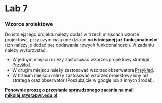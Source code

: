 # Lab 7
### Wzorce projektowe

Do istniejącego projektu należy dodać w trzech miejscach wzorce projektowe, przy czym mają one działać **na istniejącej już funkcjonalności** (tzn należy je dodać bez dodawania nowych funkcjonalności). W zadaniu należy wykorzystać:
* W jednym miejscu należy zastosować wzorzec projektowy strategii [Przykład](http://itcraftsman.pl/wzorce-projektowe-strategia/).
* W drugim miejscu należy zastosować wzorzec obserwatora [Przykład](https://codecouple.pl/2017/03/31/2-wzorce-projektowe-obserwator-po-raz-kolejny/).
* W trzecim miejscu należy zastosować wzorzec projektowy inny niż strategia oraz obserwator (Poszukajcie w google lub z innych źrodeł).

**Ponownie proszę o przesłanie sprawdzonego zadania na mail mikolaj.stys@pwr.edu.pl**